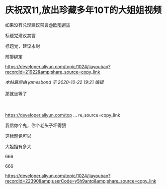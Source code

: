 # 庆祝双11,放出珍藏多年10T的大姐姐视频


如果没有兑现建议禁言<a href="https://www.hostloc.com/home.php?mod=space&amp;uid=10626" target="_blank">@欧阳逍遥</a>

标题党建议禁言

标题党，建议永封

前排绑定&nbsp; &nbsp;&nbsp; &nbsp;&nbsp; &nbsp;&nbsp;&nbsp;

https://developer.aliyun.com/topic/1024/jiayoubao?recordId=21922&amp;share_source=copy_link

<i class="pstatus"> 本帖最后由 jamesbond 于 2020-10-22 19:21 编辑 </i><br />
<br />
那就坐等了<br />
<br />
<br />
<br />
<a href="https://developer.aliyun.com/topic/1024/jiayoubao?recordId=10713&amp;share_source=copy_link]https://developer.aliyun.com/topic/1024/jiayoubao?recordId=10713&amp;share_source=copy_link" target="_blank">https://developer.aliyun.com/top ... re_source=copy_link</a><img id="aimg_lSibE" onclick="zoom(this, this.src, 0, 0, 0)" class="zoom" src="https://cdn.jsdelivr.net/gh/hishis/forum-master/public/images/patch.gif" onmouseover="img_onmouseoverfunc(this)" onload="thumbImg(this)" border="0" alt="" />

我信你个鬼，你个老头子坏得狠 <img src="static/image/smiley/yct/016.gif" smilieid="51" border="0" alt="" />

这标题党可以

大姐姐有多大

666<img id="aimg_UDp9s" onclick="zoom(this, this.src, 0, 0, 0)" class="zoom" src="https://cdn.jsdelivr.net/gh/hishis/forum-master/public/images/patch.gif" onmouseover="img_onmouseoverfunc(this)" onload="thumbImg(this)" border="0" alt="" />

666

https://developer.aliyun.com/topic/1024/jiayoubao?recordId=22390&amp;userCode=y5h9antq&amp;share_source=copy_link
